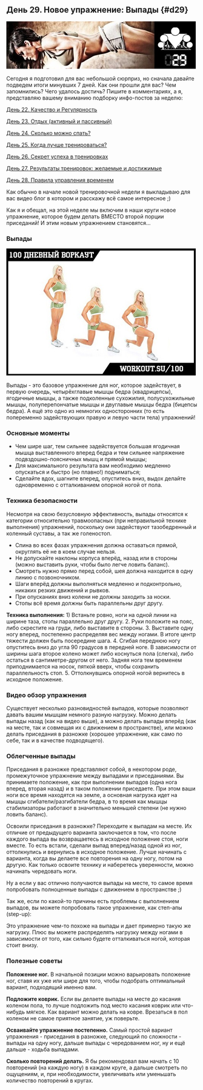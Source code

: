 ## День 29. Новое упражнение: Выпады {#d29}

![](src/img/29.jpg)

Сегодня я подготовил для вас небольшой сюрприз, но сначала давайте подведем итоги минувших 7 дней. Как они прошли для вас? Чем запомнились? Чего удалось достичь? Пишите в комментариях, а я, представляю вашему вниманию подборку инфо-постов за неделю: 

[День 22. Качество и Регулярность](#d22)

[День 23. Отдых (активный и пассивный)](#d23)

[День 24. Сколько можно спать?](#d24)

[День 25. Когда лучше тренироваться?](#d25)

[День 26. Секрет успеха в тренировках](#d26)

[День 27. Результаты тренировок: желаемые и достижимые](#d27)

[День 28. Правила управления временем](#d28)

Как обычно в начале новой тренировочной недели я выкладываю для вас видео блог в котором и расскажу всё самое интересное ;) 

Как я и обещал, на этой неделе мы включим в наши круги новое упражнение, которое будем делать ВМЕСТО второй порции приседаний! И этим новым упражнением становятся... 

### Выпады

![](src/img/29-1.jpg)

Выпады - это базовое упражнение для ног, которое задействует, в первую очередь, четырёхглавые мышцы бедра (квадрицепсы), ягодичные мышцы, а также подколенные сухожилия, полусухожильные мышцы, полуперепончатые мышцы и двуглавые мышцы бедра (бицепсы бедра). А ещё это одно из немногих односторонних (то есть попеременно задействующих правую и левую части тела) упражнений! 

### Основные моменты

- Чем шире шаг, тем сильнее задействуется большая ягодичная мышца выставленного вперед бедра и тем сильнее напряжение подвздошно-поясничных мышц и прямой мышцы; 
- Для максимального результата вам необходимо медленно опускаться и быстро (но плавно!) подниматься; 
- Сделайте вдох, шагните вперед, опуститесь вниз, выдох делайте одновременно с отталкиванием опорной ногой от пола. 

### Техника безопасности

Несмотря на свою безусловную эффективность, выпады относятся к категории относительно травмоопасных (при неправильной технике выполнения) упражнений, поскольку они задействуют тазобедренный и коленный суставы, а так же голеностоп. 

- Спина во всех фазах упражнения должна оставаться прямой, округлять её не в коем случае нельзя. 
- Не допускайте наклоны корпуса вперёд, назад или в стороны (можно выставить руки, чтобы было легче ловить баланс). 
- Смотреть нужно прямо перед собой, шея должна находится в одну линию с позвоночником. 
- Шаги вперёд должны выполняться медленно и подконтрольно, никаких резких движений и рывков. 
- При опусканиях вниз колени не должны заходить за носки. 
- Стопы всё время должны быть параллельны друг другу. 

**Техника выполнения:** 1) Встаньте ровно, ноги на одной линии на ширине таза, стопы параллельно друг другу. 
2. Руки положите на пояс, либо скрестите на груди, либо выставите в стороны. 
3. Выставите одну ногу вперед, постепенно распределяя вес между ногами. В итоге центр тяжести должен быть посередине шага. 
4. Сгибая переднюю ногу опуститесь вниз до угла 90 градусов в передней ноге. В зависимости от ширины шага второе колено может либо коснуться пола (слегка), либо остаться в сантиметре-другом от него. Задняя нога тем временем приподнимается на носок, пяткой вверх, чтобы сохранить параллельность стоп. 
5. Оттолкнувшись опорной ногой вернитесь в исходное положение. 

### Видео обзор упражнения

Существует несколько разновидностей выпадов, которые позволяют давать вашим мышцам немного разную нагрузку. Можно делать выпады назад (как на видео выше), а можно делать выпады вперёд (как на месте, так и совмещая их с движением в пространстве), или можно делать приседания в разножке (хорошее упражнение, как само по себе, так и в качестве подводящего). 

### Облегченные выпады

Приседания в разножке представляют собой, в некотором роде, промежуточное упражнение между выпадами и приседаниями. Вы принимаете положение, как при выполнении выпадов (одна нога вперед, вторая назад) и в таком положении приседаете. При этом ваши ноги все время находятся на земле, а основная нагрузка идет на мышцы сгибатели/разгибатели бедра, в то время как мышцы стабилизаторы работают в значительно меньшей степени (не нужно ловить баланс). 

Освоили приседания в разножке? Переходите к выпадам на месте. Их отличие от предыдущего варианта заключается в том, что после каждого выпада вы возвращаетесь в исходное положение стоя, ноги вместе. То есть встали, сделали выпад вперед/назад одной из ног, оттолкнулись и вернулись в исходное положение. Лучше начинать с варианта, когда вы делаете все повторения на одну ногу, потом на другую. Как только освоите технику и наберетесь уверенности, можно начинать чередовать ноги. 

Ну а если у вас отлично получаются выпады на месте, то самое время попробовать полноценные выпады с движением в пространстве ;) 

Так же, если по какой-то причины есть проблемы с выполнением выпадов, вы можете попробовать такое упражнение, как степ-апы (step-up): 

Это упражнение чем-то похоже на выпады и дает примерно такую же нагрузку. Плюс вы можете распределять нагрузку между ногами в зависимости от того, как сильно будете отталкиваться ногой, которая стоит внизу. 

### Полезные советы

**Положение ног.** В начальной позиции можно варьировать положение ног, ставя их уже или шире для того, чтобы подобрать оптимальный вариант, подходящий именно вам. 

**Подложите коврик.** Если вы делаете выпады на месте до касания коленом пола, то лучше подложить под место касания коврик или что-нибудь мягкое. Как вариант можно делать на ковре. Врезаться в пол коленом не самое приятное занятие, уж поверьте. 

**Осваивайте упражнение постепенно.** Самый простой вариант упражнения - приседания в разножке, следующий по сложности - выпады на одну ногу, дальше выпады с чередованием ног, ну и ещё дальше - ходьба выпадами. 

**Сколько повторений делать.** Я бы рекомендовал вам начать с 10 повторений (на каждую ногу) в каждом круге, а дальше смотреть по ощущениям, и, при необходимости, увеличивать или уменьшать количество повторений в кругах. 

